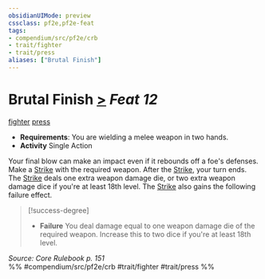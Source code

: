 ```yaml
---
obsidianUIMode: preview
cssclass: pf2e,pf2e-feat
tags:
- compendium/src/pf2e/crb
- trait/fighter
- trait/press
aliases: ["Brutal Finish"]
---
```

# Brutal Finish  [>](chapter-9-playing-the-game.md#Actions "Single Action") *Feat 12*  
[fighter](Reference/Rules/Traits/fighter.md "Fighter Class Trait")  [press](press.md "Press Combat Trait")  

- **Requirements**: You are wielding a melee weapon in two hands.
- **Activity** Single Action

Your final blow can make an impact even if it rebounds off a foe's defenses. Make a [Strike](strike.md) with the required weapon. After the [Strike](strike.md), your turn ends. The [Strike](strike.md) deals one extra weapon damage die, or two extra weapon damage dice if you're at least 18th level. The [Strike](strike.md) also gains the following failure effect.

> [!success-degree] 
> - **Failure** You deal damage equal to one weapon damage die of the required weapon. Increase this to two dice if you're at least 18th level.

*Source: Core Rulebook p. 151*  
%% #compendium/src/pf2e/crb #trait/fighter #trait/press %%